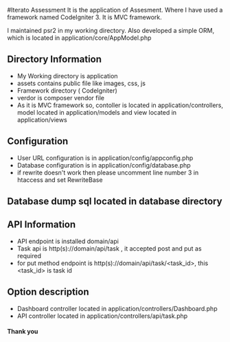 #Iterato Assessment
It is the application of Assesment. Where I have used a framework named CodeIgniter 3.
It is MVC framework. 

I maintained psr2 in my working directory. Also developed a simple ORM, which is located in application/core/AppModel.php
## Directory Information
* My Working directory is application
* assets contains public file like images, css, js
* Framework directory ( CodeIgniter) 
* verdor is composer vendor file
* As it is MVC framework so, contoller is located in application/controllers, model located in application/models and view located in application/views

## Configuration
* User URL configuration is in application/config/appconfig.php
* Database configuration is in application/config/database.php
* if rewrite doesn't work then please uncomment line number 3 in htaccess and set RewriteBase

## Database dump sql located in database directory
## API Information
* API endpoint is installed domain/api
* Task api is http(s)://domain/api/task , it accepted post and put as required
* for put method endpoint is http(s)://domain/api/task/<task_id>, this <task_id> is task id
 
## Option description
* Dashboard controller located in application/controllers/Dashboard.php
* API controller located in  application/controllers/api/task.php

#### Thank you

